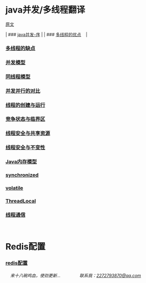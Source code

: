 # java并发/多线程翻译

[原文](http://tutorials.jenkov.com/java-concurrency/index.html)

| ### [java并发-序](https://snailfighter.github.io/translator/java-summary) |
| ### [多线程的优点](https://snailfighter.github.io/translator/advantage)    |
### [多线程的缺点](https://snailfighter.github.io/translator/disadvantage)
### [并发模型](https://snailfighter.github.io/translator/concurrent-module)
### [同线程模型](https://snailfighter.github.io/translator/samethread)  
### [并发并行的对比](https://snailfighter.github.io/translator/vsboth)  
### [线程的创建与运行](https://snailfighter.github.io/translator/createstart)  
### [竞争状态与临界区](https://snailfighter.github.io/translator/condition)  
### [线程安全与共享资源](https://snailfighter.github.io/translator/saftandshare)  
### [线程安全与不变性](https://snailfighter.github.io/translator/saftandimmu)
### [Java内存模型](https://snailfighter.github.io/translator/memorymodel)
### [synchronized](https://snailfighter.github.io/translator/synchronized)
### [volatile](https://snailfighter.github.io/translator/volatile)
### [ThreadLocal](https://snailfighter.github.io/translator/ThreadLocal)
### [线程通信](https://snailfighter.github.io/translator/threadSinglling)



    
    
# Redis配置
### [redis配置](https://snailfighter.github.io/translator/redisconf)  









######     来十八碗鸡血，使劲更新...                联系我：2272793870@qq.com
